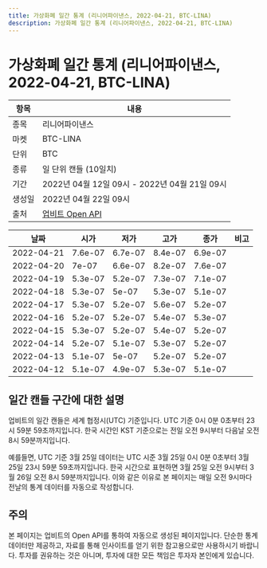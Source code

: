 ```yaml
---
title: 가상화폐 일간 통계 (리니어파이낸스, 2022-04-21, BTC-LINA)
description: 가상화폐 일간 통계 (리니어파이낸스, 2022-04-21, BTC-LINA)
---
```



가상화폐 일간 통계 (리니어파이낸스, 2022-04-21, BTC-LINA)
===

|항목|내용|
|--|--|
|종목|리니어파이낸스|
|마켓|BTC-LINA|
|단위|BTC|
|종류|일 단위 캔들 (10일치)|
|기간|2022년 04월 12일 09시 - 2022년 04월 21일 09시|
|생성일|2022년 04월 22일 09시|
|출처|[업비트 Open API](https://docs.upbit.com)|


|날짜|시가|저가|고가|종가|비고|
|--|--|--|--|--|--|
|2022-04-21|7.6e-07|6.7e-07|8.4e-07|6.9e-07|    |
|2022-04-20|7e-07|6.6e-07|8.2e-07|7.6e-07|    |
|2022-04-19|5.3e-07|5.2e-07|7.3e-07|7.1e-07|    |
|2022-04-18|5.3e-07|5e-07|5.3e-07|5.1e-07|    |
|2022-04-17|5.3e-07|5.2e-07|5.6e-07|5.2e-07|    |
|2022-04-16|5.2e-07|5.2e-07|5.4e-07|5.3e-07|    |
|2022-04-15|5.3e-07|5.2e-07|5.4e-07|5.2e-07|    |
|2022-04-14|5.2e-07|5.1e-07|5.3e-07|5.2e-07|    |
|2022-04-13|5.1e-07|5e-07|5.2e-07|5.2e-07|    |
|2022-04-12|5.1e-07|4.9e-07|5.3e-07|5.1e-07|    |


일간 캔들 구간에 대한 설명
---


업비트의 일간 캔들은 세계 협정시(UTC) 기준입니다. 
UTC 기준 0시 0분 0초부터 23시 59분 59초까지입니다. 
한국 시간인 KST 기준으로는 전일 오전 9시부터 다음날 오전 8시 59분까지입니다. 


예를들면, UTC 기준 3월 25일 데이터는 UTC 시준 3월 25일 0시 0분 0초부터 3월 25일 23시 59분 59초까지입니다. 
한국 시간으로 표현하면 3월 25일 오전 9시부터 3월 26일 오전 8시 59분까지입니다. 
이와 같은 이유로 본 페이지는 매일 오전 9시마다 전날의 통계 데이터를 자동으로 작성합니다. 


주의
---


본 페이지는 업비트의 Open API를 통하여 자동으로 생성된 페이지입니다. 
단순한 통계 데이터만 제공하고, 자료를 통해 인사이트를 얻기 위한 참고용으로만 사용하시기 바랍니다. 
투자를 권유하는 것은 아니며, 투자에 대한 모든 책임은 투자자 본인에게 있습니다. 
